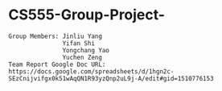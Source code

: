 # CS555-Group-Project-
    Group Members: Jinliu Yang
                   Yifan Shi
                   Yongchang Yao
                   Yuchen Zeng
    Team Report Google Doc URL: https://docs.google.com/spreadsheets/d/1hgn2c-SEzCnijvifgx0k51wAqQN1R93yzQnp2uL9j-A/edit#gid=1510776153
